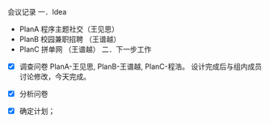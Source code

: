 会议记录
一．Idea
- PlanA 程序主题社交（王见思）
- PlanB 校园兼职招聘	（王谱越）
- PlanC 拼单网		（王谱越）
二．下一步工作
- [x] 调查问卷
		PlanA-王见思, PlanB-王谱越, PlanC-程浩。
        设计完成后与组内成员讨论修改，今天完成。

- [x] 分析问卷

- [x] 确定计划；